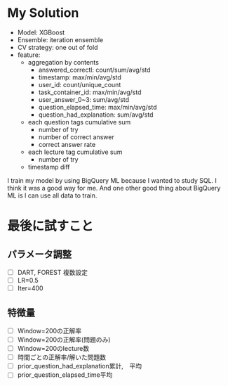 # My Solution

- Model: XGBoost
- Ensemble: iteration ensemble
- CV strategy: one out of fold
- feature:
  - aggregation by contents
    - answered_correctl: count/sum/avg/std
    - timestamp: max/min/avg/std
    - user_id: count/unique_count
    - task_container_id: max/min/avg/std
    - user_answer_0~3: sum/avg/std
    - question_elapsed_time: max/min/avg/std
    - question_had_explanation: sum/avg/std
  - each question tags cumulative sum
    - number of try
    - number of correct answer
    - correct answer rate
  - each lecture tag cumulative sum
    - number of try
  - timestamp diff
  
I train my model by using BigQuery ML because I wanted to study SQL.
I think it was a good way for me.
And one other good thing about BigQuery ML is I can use all data to train.

# 最後に試すこと
## パラメータ調整
- [ ] DART, FOREST 複数設定
- [ ] LR=0.5
- [ ] Iter=400

## 特徴量
- [ ] Window=200の正解率
- [ ] Window=200の正解率(問題のみ)
- [ ] Window=200のlecture数
- [ ] 時間ごとの正解率/解いた問題数
- [ ] prior_question_had_explanation累計,　平均
- [ ] prior_question_elapsed_time平均

